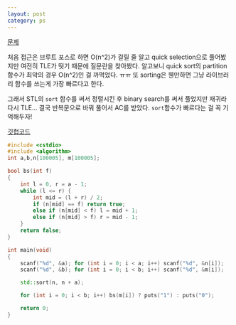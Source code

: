 ```yaml
---
layout: post
category: ps
---
```


[문제](https://www.acmicpc.net/problem/1920)

처음 접근은 브루트 포스로 하면 O(n^2)가 걸릴 줄 알고 quick selection으로 풀어봤지만 여전히 TLE가 떳기 때문에 질문란을 찾아봤다. 알고보니 quick sort의 partition 함수가 최악의 경우 O(n^2)인 걸 까먹었다. ㅠㅠ 또 sorting은 웬만하면 그냥 라이브러리 함수를 쓰는게 가장 빠르다고 한다.

그래서 STL의 `sort` 함수를 써서 정렬시킨 후 binary search를 써서 풀었지만 재귀라 다시 TLE... 결국 반복문으로 바꿔 풀어서 AC를 받았다. `sort`함수가 빠르다는 걸 꼭 기억해두자!

[깃헙코드](https://github.com/baeharam/PS/blob/0c06b7db84293a1c74c6a028eee8ac211b809a16/Searching/1920%EB%B2%88(%EC%88%98%20%EC%B0%BE%EA%B8%B0).cpp)

```c++
#include <cstdio>
#include <algorithm>
int a,b,n[100005], m[100005];

bool bs(int f)
{
	int l = 0, r = a - 1;
	while (l <= r) {
		int mid = (l + r) / 2;
		if (n[mid] == f) return true;
		else if (n[mid] < f) l = mid + 1;
		else if (n[mid] > f) r = mid - 1;
	}
	return false;
}

int main(void)
{
	scanf("%d", &a); for (int i = 0; i < a; i++) scanf("%d", &n[i]);
	scanf("%d", &b); for (int i = 0; i < b; i++) scanf("%d", &m[i]);

	std::sort(n, n + a);

	for (int i = 0; i < b; i++) bs(m[i]) ? puts("1") : puts("0");

	return 0;
}
```

